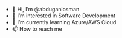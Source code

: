 - 👋 Hi, I’m @abduganiosman
- 👀 I’m interested in Software Development
- 🌱 I’m currently learning Azure/AWS Cloud
- 📫 How to reach me 

<!---
abduganiosman/abduganiosman is a ✨ special ✨ repository because its `README.md` (this file) appears on your GitHub profile.
You can click the Preview link to take a look at your changes.
--->
